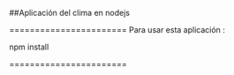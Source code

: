 ##Aplicación del clima en nodejs

=======================
  Para usar esta aplicación :

  npm install


=======================